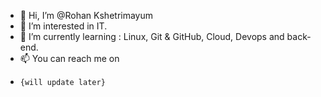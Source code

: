 - 👋 Hi, I’m @Rohan Kshetrimayum 
- 👀 I’m interested in IT.
- 🌱 I’m currently learning : 
       Linux, Git & GitHub, Cloud, Devops and back-end.
- 📫 You can reach me on 
-     {will update later}

